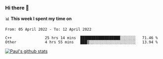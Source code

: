 ### Hi there 👋

📊 **This week I spent my time on**
<!--START_SECTION:waka-->

```text
From: 05 April 2022 - To: 12 April 2022

C++               25 hrs 14 mins  ██████████████████░░░░░░░   71.46 %
Other             4 hrs 55 mins   ███▒░░░░░░░░░░░░░░░░░░░░░   13.94 %
```

<!--END_SECTION:waka-->


[![Paul's github stats](https://github-readme-stats.vercel.app/api?username=mickeyouyou&theme=dracula&show_icons=true)](https://github.com/anuraghazra/github-readme-stats)
